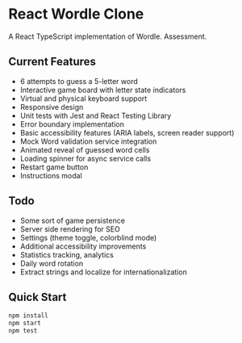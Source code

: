 # React Wordle Clone

A React TypeScript implementation of Wordle. Assessment. 

## Current Features

- 6 attempts to guess a 5-letter word
- Interactive game board with letter state indicators
- Virtual and physical keyboard support
- Responsive design
- Unit tests with Jest and React Testing Library
- Error boundary implementation
- Basic accessibility features (ARIA labels, screen reader support)
- Mock Word validation service integration
- Animated reveal of guessed word cells
- Loading spinner for async service calls
- Restart game button
- Instructions modal

## Todo

- Some sort of game persistence
- Server side rendering for SEO
- Settings (theme toggle, colorblind mode)
- Additional accessibility improvements
- Statistics tracking, analytics
- Daily word rotation
- Extract strings and localize for internationalization

## Quick Start

```bash
npm install
npm start
npm test
```
